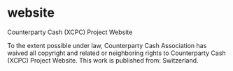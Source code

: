 # website
Counterparty Cash (XCPC) Project Website

To the extent possible under law, Counterparty Cash Association has waived all copyright 
and related or neighboring rights to Counterparty Cash (XCPC) Project Website. This work is 
published from: Switzerland.
